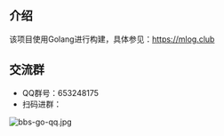 ## 介绍
该项目使用Golang进行构建，具体参见：https://mlog.club

## 交流群

- QQ群号：653248175
- 扫码进群：

![bbs-go-qq.jpg](https://i.loli.net/2019/09/12/eiKSXycnDB7R6Gw.jpg)
